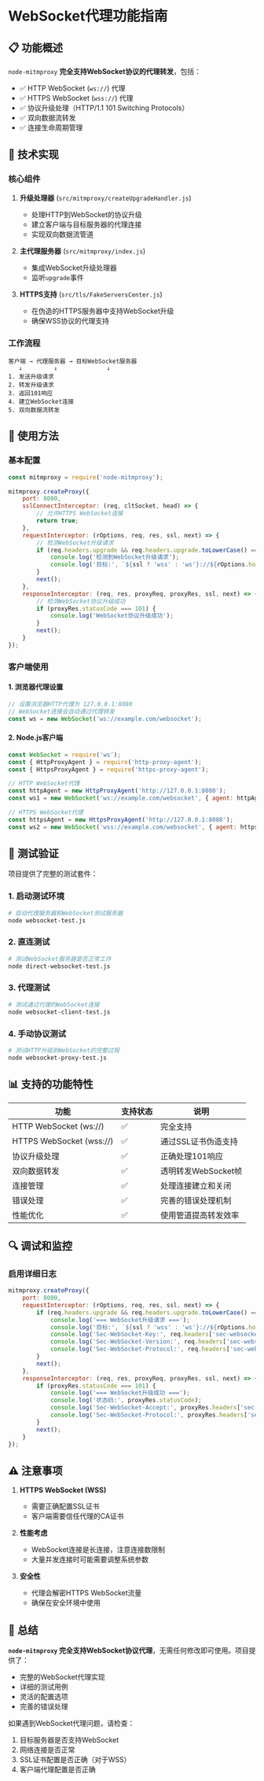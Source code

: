 # WebSocket代理功能指南

## 📋 功能概述

`node-mitmproxy` **完全支持WebSocket协议的代理转发**，包括：

- ✅ HTTP WebSocket (`ws://`) 代理
- ✅ HTTPS WebSocket (`wss://`) 代理  
- ✅ 协议升级处理（HTTP/1.1 101 Switching Protocols）
- ✅ 双向数据流转发
- ✅ 连接生命周期管理

## 🔧 技术实现

### 核心组件

1. **升级处理器** (`src/mitmproxy/createUpgradeHandler.js`)
   - 处理HTTP到WebSocket的协议升级
   - 建立客户端与目标服务器的代理连接
   - 实现双向数据流管道

2. **主代理服务器** (`src/mitmproxy/index.js`)
   - 集成WebSocket升级处理器
   - 监听`upgrade`事件

3. **HTTPS支持** (`src/tls/FakeServersCenter.js`)
   - 在伪造的HTTPS服务器中支持WebSocket升级
   - 确保WSS协议的代理支持

### 工作流程

```
客户端 → 代理服务器 → 目标WebSocket服务器
   ↓         ↓              ↓
1. 发送升级请求
2. 转发升级请求
3. 返回101响应
4. 建立WebSocket连接
5. 双向数据流转发
```

## 🚀 使用方法

### 基本配置

```javascript
const mitmproxy = require('node-mitmproxy');

mitmproxy.createProxy({
    port: 8080,
    sslConnectInterceptor: (req, cltSocket, head) => {
        // 允许HTTPS WebSocket连接
        return true;
    },
    requestInterceptor: (rOptions, req, res, ssl, next) => {
        // 检测WebSocket升级请求
        if (req.headers.upgrade && req.headers.upgrade.toLowerCase() === 'websocket') {
            console.log('检测到WebSocket升级请求');
            console.log('目标:', `${ssl ? 'wss' : 'ws'}://${rOptions.hostname}:${rOptions.port}`);
        }
        next();
    },
    responseInterceptor: (req, res, proxyReq, proxyRes, ssl, next) => {
        // 检测WebSocket协议升级成功
        if (proxyRes.statusCode === 101) {
            console.log('WebSocket协议升级成功');
        }
        next();
    }
});
```

### 客户端使用

#### 1. 浏览器代理设置

```javascript
// 设置浏览器HTTP代理为 127.0.0.1:8080
// WebSocket连接会自动通过代理转发
const ws = new WebSocket('ws://example.com/websocket');
```

#### 2. Node.js客户端

```javascript
const WebSocket = require('ws');
const { HttpProxyAgent } = require('http-proxy-agent');
const { HttpsProxyAgent } = require('https-proxy-agent');

// HTTP WebSocket代理
const httpAgent = new HttpProxyAgent('http://127.0.0.1:8080');
const ws1 = new WebSocket('ws://example.com/websocket', { agent: httpAgent });

// HTTPS WebSocket代理
const httpsAgent = new HttpsProxyAgent('http://127.0.0.1:8080');
const ws2 = new WebSocket('wss://example.com/websocket', { agent: httpsAgent });
```

## 🧪 测试验证

项目提供了完整的测试套件：

### 1. 启动测试环境

```bash
# 启动代理服务器和WebSocket测试服务器
node websocket-test.js
```

### 2. 直连测试

```bash
# 测试WebSocket服务器是否正常工作
node direct-websocket-test.js
```

### 3. 代理测试

```bash
# 测试通过代理的WebSocket连接
node websocket-client-test.js
```

### 4. 手动协议测试

```bash
# 测试HTTP升级到WebSocket的完整过程
node websocket-proxy-test.js
```

## 📊 支持的功能特性

| 功能 | 支持状态 | 说明 |
|------|----------|------|
| HTTP WebSocket (ws://) | ✅ | 完全支持 |
| HTTPS WebSocket (wss://) | ✅ | 通过SSL证书伪造支持 |
| 协议升级处理 | ✅ | 正确处理101响应 |
| 双向数据转发 | ✅ | 透明转发WebSocket帧 |
| 连接管理 | ✅ | 处理连接建立和关闭 |
| 错误处理 | ✅ | 完善的错误处理机制 |
| 性能优化 | ✅ | 使用管道提高转发效率 |

## 🔍 调试和监控

### 启用详细日志

```javascript
mitmproxy.createProxy({
    port: 8080,
    requestInterceptor: (rOptions, req, res, ssl, next) => {
        if (req.headers.upgrade && req.headers.upgrade.toLowerCase() === 'websocket') {
            console.log('=== WebSocket升级请求 ===');
            console.log('目标:', `${ssl ? 'wss' : 'ws'}://${rOptions.hostname}:${rOptions.port}`);
            console.log('Sec-WebSocket-Key:', req.headers['sec-websocket-key']);
            console.log('Sec-WebSocket-Version:', req.headers['sec-websocket-version']);
            console.log('Sec-WebSocket-Protocol:', req.headers['sec-websocket-protocol']);
        }
        next();
    },
    responseInterceptor: (req, res, proxyReq, proxyRes, ssl, next) => {
        if (proxyRes.statusCode === 101) {
            console.log('=== WebSocket升级成功 ===');
            console.log('状态码:', proxyRes.statusCode);
            console.log('Sec-WebSocket-Accept:', proxyRes.headers['sec-websocket-accept']);
            console.log('Sec-WebSocket-Protocol:', proxyRes.headers['sec-websocket-protocol']);
        }
        next();
    }
});
```

## ⚠️ 注意事项

1. **HTTPS WebSocket (WSS)**
   - 需要正确配置SSL证书
   - 客户端需要信任代理的CA证书

2. **性能考虑**
   - WebSocket连接是长连接，注意连接数限制
   - 大量并发连接时可能需要调整系统参数

3. **安全性**
   - 代理会解密HTTPS WebSocket流量
   - 确保在安全环境中使用

## 🎯 总结

**`node-mitmproxy` 完全支持WebSocket协议代理**，无需任何修改即可使用。项目提供了：

- 完整的WebSocket代理实现
- 详细的测试用例
- 灵活的配置选项
- 完善的错误处理

如果遇到WebSocket代理问题，请检查：
1. 目标服务器是否支持WebSocket
2. 网络连接是否正常
3. SSL证书配置是否正确（对于WSS）
4. 客户端代理配置是否正确